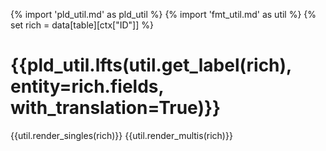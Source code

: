 {% import 'pld_util.md' as pld_util %}
{% import 'fmt_util.md' as util %}
{% set rich = data[table][ctx["ID"]] %}

# {{pld_util.lfts(util.get_label(rich), entity=rich.fields, with_translation=True)}}
{{util.render_singles(rich)}}
{{util.render_multis(rich)}}